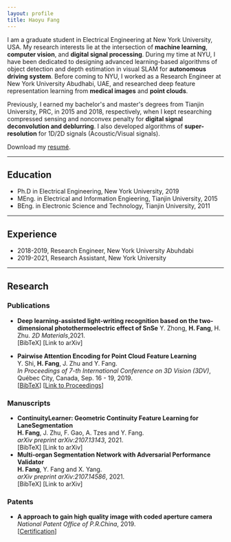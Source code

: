 ```yaml
---
layout: profile
title: Haoyu Fang
---
```


I am a graduate student in Electrical Engineering at New York University, USA. My research interests lie at the intersection of **machine learning**, **computer vision**, and **digital signal processing**. During my time at NYU, I have been dedicated to designing advanced learning-based algorithms of object detection and depth estimation in visual SLAM for **autonomous driving system**. Before coming to NYU, I worked as a Research Engineer at New York University Abudhabi, UAE, and researched deep feature representation learning from **medical images** and **point clouds**.


Previously, I earned my bachelor's and master's degrees from Tianjin University, PRC, in 2015 and 2018, respectively, when I kept researching compressed sensing and nonconvex penalty for **digital signal deconvolution and deblurring**. I also developed algorithms of **super-resolution** for 1D/2D signals (Acoustic/Visual signals).

Download my [resumé](/assets/Resume.pdf).

---
## Education
+ Ph.D in Electrical Engineering, New York University, 2019
+ MEng. in Electrical and Information Engieering, Tianjin University, 2015
+ BEng. in Electronic Science and Technology, Tianjin University, 2011

---
## Experience
+ 2018-2019, Research Engineer, New York University Abuhdabi
+ 2019-2021, Research Assistant, New York University

---
## Research
### Publications

+ **Deep learning-assisted light-writing recognition based on the two-dimensional photothermoelectric effect of SnSe**
  Y. Zhong, **H. Fang**, H. Zhu.
  _2D Materials_,2021.  
  \[BibTeX<!-- (/assets/bibs/shi2019self.txt) -->\] \[Link to arXiv<!-- (https://arxiv.org/abs/1909.13163) -->\]

+ **Pairwise Attention Encoding for Point Cloud Feature Learning**  
  Y. Shi, **H. Fang**, J. Zhu and Y. Fang.  
  _In Proceedings of 7-th International Conference on 3D Vision (3DV)_, Québec City, Canada, Sep. 16 - 19, 2019.  
  \[[BibTeX](/assets/bibs/fang2019pairwise.txt)\] \[[Link to Proceedings](https://ieeexplore.ieee.org/abstract/document/8885569)\]

### Manuscripts
+ **ContinuityLearner: Geometric Continuity Feature Learning for LaneSegmentation**  
  **H. Fang**, J. Zhu, F. Gao, A. Tzes and Y. Fang.  
  _arXiv preprint arXiv:2107.13143_, 2021.  
  \[BibTeX<!-- (/assets/bibs/shi2019self.txt) -->\] \[Link to arXiv<!-- (https://arxiv.org/abs/1909.13163) -->\]
+ **Multi-organ Segmentation Network with Adversarial Performance Validator**  
  **H. Fang**, Y. Fang and X. Yang.  
  _arXiv preprint arXiv:2107.14586_, 2021.  
  \[BibTeX<!-- (/assets/bibs/shi2019self.txt) -->\] \[Link to arXiv<!-- (https://arxiv.org/abs/1909.13163) -->\]

### Patents
+ **A approach to gain high quality image with coded aperture camera**
  _National Patent Office of P.R.China_, 2019.  
  \[[Certification](/assets/certificaiton.pdf)\]